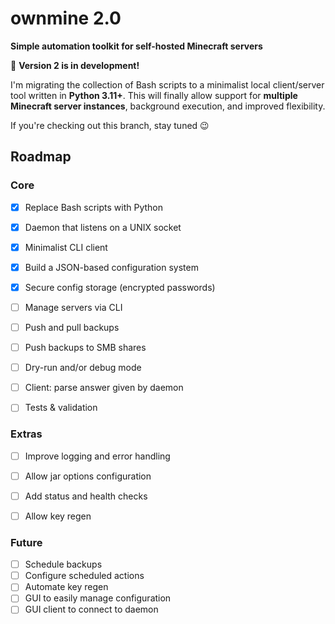 # ownmine 2.0

**Simple automation toolkit for self-hosted Minecraft servers**

🚧 **Version 2 is in development!**

I'm migrating the collection of Bash scripts to a minimalist local client/server tool written in **Python 3.11+**. This will finally allow support for **multiple Minecraft server instances**, background execution, and improved flexibility.

If you're checking out this branch, stay tuned 😉


## Roadmap

### Core

- [x] Replace Bash scripts with Python
- [x] Daemon that listens on a UNIX socket
- [x] Minimalist CLI client
- [x] Build a JSON-based configuration system
- [x] Secure config storage (encrypted passwords)
- [ ] Manage servers via CLI
- [ ] Push and pull backups
- [ ] Push backups to SMB shares
- [ ] Dry-run and/or debug mode
- [ ] Client: parse answer given by daemon
- [ ] Tests & validation


### Extras

- [ ] Improve logging and error handling
- [ ] Allow jar options configuration
- [ ] Add status and health checks
- [ ] Allow key regen


### Future

- [ ] Schedule backups
- [ ] Configure scheduled actions
- [ ] Automate key regen
- [ ] GUI to easily manage configuration
- [ ] GUI client to connect to daemon
